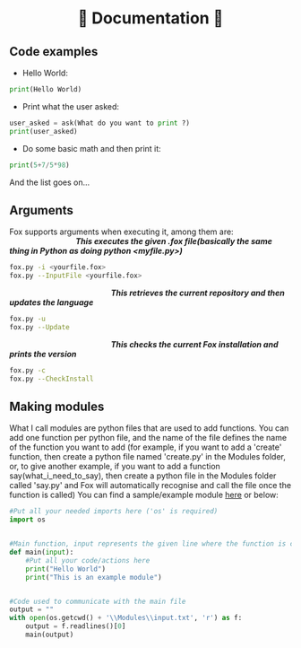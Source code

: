 <h1 align="center">📄 Documentation 📄</h1>

## Code examples

- Hello World:
```python
print(Hello World)
```
- Print what the user asked:
```python
user_asked = ask(What do you want to print ?)
print(user_asked)
```
- Do some basic math and then print it:
```python
print(5+7/5*98)
```
And the list goes on...

## Arguments
Fox supports arguments when executing it, among them are:\
 &nbsp; &nbsp; &nbsp; &nbsp; &nbsp; &nbsp; &nbsp; &nbsp; &nbsp; &nbsp; &nbsp; &nbsp; &nbsp; &nbsp; &nbsp; ***This executes the given .fox file(basically the same thing in Python as doing python <myfile.py>)***
```sh
fox.py -i <yourfile.fox>
fox.py --InputFile <yourfile.fox>
```
&nbsp; &nbsp; &nbsp; &nbsp; &nbsp; &nbsp; &nbsp; &nbsp; &nbsp; &nbsp; &nbsp; &nbsp; &nbsp; &nbsp; &nbsp; &nbsp; &nbsp; &nbsp; &nbsp; &nbsp; &nbsp; &nbsp; &nbsp; ***This retrieves the current repository and then updates the language***
```sh
fox.py -u
fox.py --Update
```
&nbsp; &nbsp; &nbsp; &nbsp; &nbsp; &nbsp; &nbsp; &nbsp; &nbsp; &nbsp; &nbsp; &nbsp; &nbsp; &nbsp; &nbsp; &nbsp; &nbsp; &nbsp; &nbsp; &nbsp; &nbsp; &nbsp; &nbsp; ***This checks the current Fox installation and prints the version***
```sh
fox.py -c
fox.py --CheckInstall
```

## Making modules
What I call modules are python files that are used to add functions. You can add one function per python file, and the name of the file defines the name of the function you want to add (for example, if you want to add a 'create' function, then create a python file named 'create.py' in the Modules folder, or, to give another example, if you want to add a function say(what_i_need_to_say), then create a python file in the Modules folder called 'say.py' and Fox will automatically recognise and call the file once the function is called)
You can find a sample/example module [here](https://github.com/Just-A-Mango/fox/blob/main/Modules/example_module.py) or below: 
```python
#Put all your needed imports here ('os' is required)
import os


#Main function, input represents the given line where the function is called
def main(input):
    #Put all your code/actions here
    print("Hello World")
    print("This is an example module")


#Code used to communicate with the main file
output = ""
with open(os.getcwd() + '\\Modules\\input.txt', 'r') as f:
    output = f.readlines()[0]
    main(output)
```

